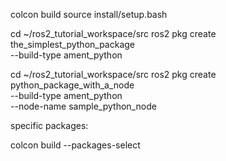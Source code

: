 colcon build 
source install/setup.bash

cd ~/ros2_tutorial_workspace/src
ros2 pkg create the_simplest_python_package \
--build-type ament_python

cd ~/ros2_tutorial_workspace/src
ros2 pkg create python_package_with_a_node \
--build-type ament_python \
--node-name sample_python_node

specific packages:

colcon build --packages-select <name-of-pkg>

